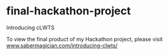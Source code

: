 # final-hackathon-project
Introducing cLWTS

To view the final product of my Hackathon project, please visit www.sabermagician.com/introducing-clwts/
